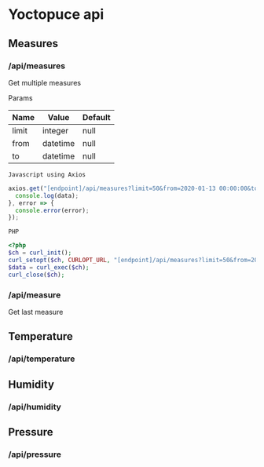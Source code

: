 Yoctopuce api
=============

Measures
--------

### /api/measures

Get multiple measures

Params

| Name | Value | Default |
| --- | --- | --- |
| limit | integer | null |
| from | datetime | null |
| to | datetime | null |

```
Javascript using Axios
```
```javascript
axios.get("[endpoint]/api/measures?limit=50&from=2020-01-13 00:00:00&to=2020-02-13 00:00:00").then(data => {
  console.log(data);
}, error => {
  console.error(error);
});
```

```
PHP
```
```php
<?php
$ch = curl_init(); 
curl_setopt($ch, CURLOPT_URL, "[endpoint]/api/measures?limit=50&from=2020-01-13 00:00:00&to=2020-02-13 00:00:00"); 
$data = curl_exec($ch); 
curl_close($ch); 
```


### /api/measure

Get last measure

## Temperature

### /api/temperature

## Humidity

### /api/humidity

## Pressure

### /api/pressure
